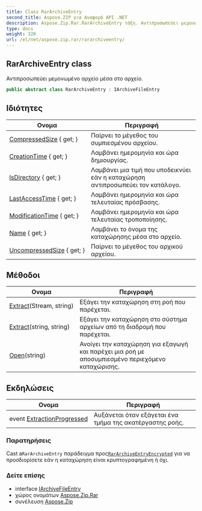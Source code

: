 ```yaml
---
title: Class RarArchiveEntry
second_title: Aspose.ZIP για Αναφορά API .NET
description: Aspose.Zip.Rar.RarArchiveEntry τάξη. Αντιπροσωπεύει μεμονωμένο αρχείο μέσα στο αρχείο.
type: docs
weight: 320
url: /el/net/aspose.zip.rar/rararchiveentry/
---
```

## RarArchiveEntry class

Αντιπροσωπεύει μεμονωμένο αρχείο μέσα στο αρχείο.

```csharp
public abstract class RarArchiveEntry : IArchiveFileEntry
```

## Ιδιότητες

| Ονομα | Περιγραφή |
| --- | --- |
| [CompressedSize](../../aspose.zip.rar/rararchiveentry/compressedsize/) { get; } | Παίρνει το μέγεθος του συμπιεσμένου αρχείου. |
| [CreationTime](../../aspose.zip.rar/rararchiveentry/creationtime/) { get; } | Λαμβάνει ημερομηνία και ώρα δημιουργίας. |
| [IsDirectory](../../aspose.zip.rar/rararchiveentry/isdirectory/) { get; } | Λαμβάνει μια τιμή που υποδεικνύει εάν η καταχώρηση αντιπροσωπεύει τον κατάλογο. |
| [LastAccessTime](../../aspose.zip.rar/rararchiveentry/lastaccesstime/) { get; } | Λαμβάνει ημερομηνία και ώρα τελευταίας πρόσβασης. |
| [ModificationTime](../../aspose.zip.rar/rararchiveentry/modificationtime/) { get; } | Λαμβάνει ημερομηνία και ώρα τελευταίας τροποποίησης. |
| [Name](../../aspose.zip.rar/rararchiveentry/name/) { get; } | Λαμβάνει το όνομα της καταχώρησης μέσα στο αρχείο. |
| [UncompressedSize](../../aspose.zip.rar/rararchiveentry/uncompressedsize/) { get; } | Παίρνει το μέγεθος του αρχικού αρχείου. |

## Μέθοδοι

| Ονομα | Περιγραφή |
| --- | --- |
| [Extract](../../aspose.zip.rar/rararchiveentry/extract/#extract_1)(Stream, string) | Εξάγει την καταχώρηση στη ροή που παρέχεται. |
| [Extract](../../aspose.zip.rar/rararchiveentry/extract/#extract)(string, string) | Εξάγει την καταχώρηση στο σύστημα αρχείων από τη διαδρομή που παρέχεται. |
| [Open](../../aspose.zip.rar/rararchiveentry/open/)(string) | Ανοίγει την καταχώρηση για εξαγωγή και παρέχει μια ροή με αποσυμπιεσμένο περιεχόμενο καταχώρισης. |

## Εκδηλώσεις

| Ονομα | Περιγραφή |
| --- | --- |
| event [ExtractionProgressed](../../aspose.zip.rar/rararchiveentry/extractionprogressed/) | Αυξάνεται όταν εξάγεται ένα τμήμα της ακατέργαστης ροής. |

### Παρατηρήσεις

Cast a`RarArchiveEntry` παράδειγμα προς[`RarArchiveEntryEncrypted`](../rararchiveentryencrypted/) για να προσδιορίσετε εάν η καταχώρηση είναι κρυπτογραφημένη ή όχι.

### Δείτε επίσης

* interface [IArchiveFileEntry](../../aspose.zip/iarchivefileentry/)
* χώρος ονομάτων [Aspose.Zip.Rar](../../aspose.zip.rar/)
* συνέλευση [Aspose.Zip](../../)


